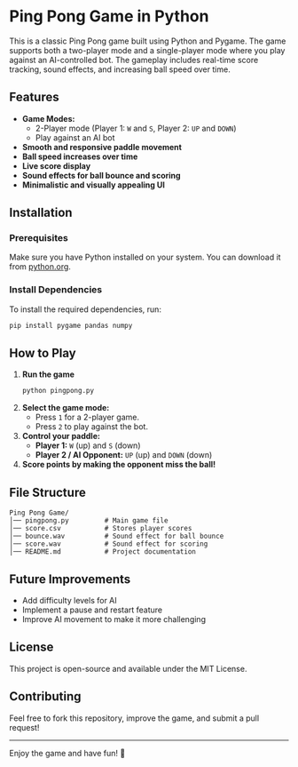 # Ping Pong Game in Python

This is a classic Ping Pong game built using Python and Pygame. The game supports both a two-player mode and a single-player mode where you play against an AI-controlled bot. The gameplay includes real-time score tracking, sound effects, and increasing ball speed over time.

## Features

- **Game Modes:**
  - 2-Player mode (Player 1: `W` and `S`, Player 2: `UP` and `DOWN`)
  - Play against an AI bot
- **Smooth and responsive paddle movement**
- **Ball speed increases over time**
- **Live score display**
- **Sound effects for ball bounce and scoring**
- **Minimalistic and visually appealing UI**

## Installation

### Prerequisites
Make sure you have Python installed on your system. You can download it from [python.org](https://www.python.org/downloads/).

### Install Dependencies
To install the required dependencies, run:

```bash
pip install pygame pandas numpy
```

## How to Play

1. **Run the game**
   ```bash
   python pingpong.py
   ```
2. **Select the game mode:**
   - Press `1` for a 2-player game.
   - Press `2` to play against the bot.
3. **Control your paddle:**
   - **Player 1:** `W` (up) and `S` (down)
   - **Player 2 / AI Opponent:** `UP` (up) and `DOWN` (down)
4. **Score points by making the opponent miss the ball!**

## File Structure
```
Ping Pong Game/
│── pingpong.py         # Main game file
│── score.csv           # Stores player scores
│── bounce.wav          # Sound effect for ball bounce
│── score.wav           # Sound effect for scoring
│── README.md           # Project documentation
```

## Future Improvements
- Add difficulty levels for AI
- Implement a pause and restart feature
- Improve AI movement to make it more challenging

## License
This project is open-source and available under the MIT License.

## Contributing
Feel free to fork this repository, improve the game, and submit a pull request!

---

Enjoy the game and have fun! 🏓


